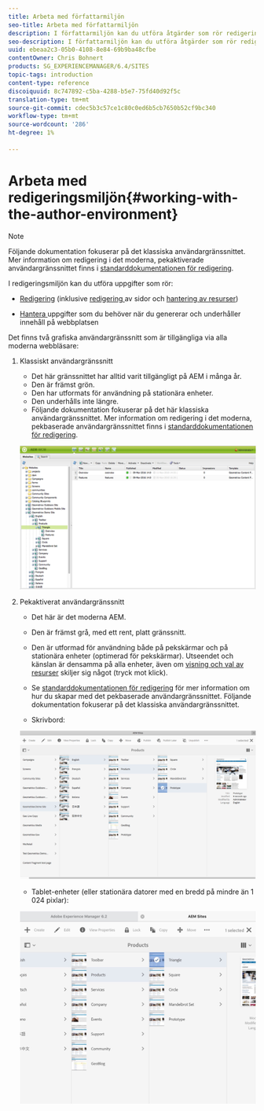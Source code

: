 ```yaml
---
title: Arbeta med författarmiljön
seo-title: Arbeta med författarmiljön
description: I författarmiljön kan du utföra åtgärder som rör redigering (inklusive redigering och hantering av resurser) och hantera uppgifter som du behöver när du genererar och underhåller innehåll på webbplatsen.
seo-description: I författarmiljön kan du utföra åtgärder som rör redigering (inklusive redigering och hantering av resurser) och hantera uppgifter som du behöver när du genererar och underhåller innehåll på webbplatsen.
uuid: ebeaa2c3-05b0-4108-8e84-69b9ba48cfbe
contentOwner: Chris Bohnert
products: SG_EXPERIENCEMANAGER/6.4/SITES
topic-tags: introduction
content-type: reference
discoiquuid: 8c747892-c5ba-4288-b5e7-75fd40d92f5c
translation-type: tm+mt
source-git-commit: cdec5b3c57ce1c80c0ed6b5cb7650b52cf9bc340
workflow-type: tm+mt
source-wordcount: '286'
ht-degree: 1%

---
```



# Arbeta med redigeringsmiljön{#working-with-the-author-environment}

>[!NOTE]
>
>Följande dokumentation fokuserar på det klassiska användargränssnittet. Mer information om redigering i det moderna, pekaktiverade användargränssnittet finns i [standarddokumentationen för redigering](/help/assets/assets.md).

I redigeringsmiljön kan du utföra uppgifter som rör:

* [Redigering](/help/sites-authoring/author.md)  (inklusive  [redigering ](/help/sites-authoring/qg-page-authoring.md) av sidor och  [hantering av resurser](/help/assets/assets.md))

* [Hantera ](/help/sites-administering/administer-best-practices.md) uppgifter som du behöver när du genererar och underhåller innehåll på webbplatsen

Det finns två grafiska användargränssnitt som är tillgängliga via alla moderna webbläsare:

1. Klassiskt användargränssnitt

   * Det här gränssnittet har alltid varit tillgängligt på AEM i många år.
   * Den är främst grön.
   * Den har utformats för användning på stationära enheter.
   * Den underhålls inte längre.
   * Följande dokumentation fokuserar på det här klassiska användargränssnittet. Mer information om redigering i det moderna, pekbaserade användargränssnittet finns i [standarddokumentationen för redigering](/help/sites-authoring/author.md).

   ![chlimage_1-149](assets/chlimage_1-149.png)

1. Pekaktiverat användargränssnitt

   * Det här är det moderna AEM.
   * Den är främst grå, med ett rent, platt gränssnitt.
   * Den är utformad för användning både på pekskärmar och på stationära enheter (optimerad för pekskärmar). Utseendet och känslan är densamma på alla enheter, även om [visning och val av resurser](/help/sites-authoring/basic-handling.md) skiljer sig något (tryck mot klick).
   * Se [standarddokumentationen för redigering](/help/sites-authoring/author.md) för mer information om hur du skapar med det pekbaserade användargränssnittet. Följande dokumentation fokuserar på det klassiska användargränssnittet.

   * Skrivbord:

   ![chlimage_1-150](assets/chlimage_1-150.png)

   * Tablet-enheter (eller stationära datorer med en bredd på mindre än 1 024 pixlar):

   ![chlimage_1-7](assets/chlimage_1-7.jpeg)

